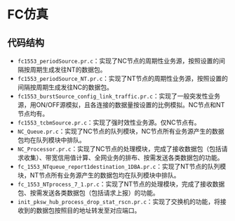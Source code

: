 # FC仿真

## 代码结构

- `fc1553_periodSource.pr.c`：实现了NC节点的周期性业务源，按照设置的间隔按周期生成发往NT的数据包。
- `fc1553_periodSource_NT.pr.c`：实现了NT节点的周期性业务源，按照设置的间隔按周期生成发往NC的数据包。
- `fc1553_burstSource_config_link_traffic.pr.c`：实现了一般突发性业务源，用ON/OFF源模拟，且各连接的数据量按设置的比例模拟。NC节点和NT节点均有。
- `fc1553_tcbmSource.pr.c`：实现了强时效性业务源。仅NC节点有。
- `NC_Queue.pr.c`：实现了NC节点的队列模块，NC节点所有业务源产生的数据包均在队列模块中排队。
- `NC_Processor.pr.c`：实现了NC节点的处理模块，完成了接收数据包（包括请求收集）、带宽信用值计算、全网业务的排布、按需发送各类数据包的功能。
- `fc_1553_NTqueue_report1destination_1DBA.pr.c`：实现了NT节点的队列模块，NT节点所有业务源产生的数据包均在队列模块中排队。
- `fc_1553_NTprocess_7_1.pr.c`：实现了NT节点的处理模块，完成了接收数据包、按需发送各类数据包（包括请求上报）的功能。
- `init_pksw_hub_process_drop_stat_rscn.pr.c`：实现了交换机的功能，将接收到的数据包按照目的地址转发至对应端口。